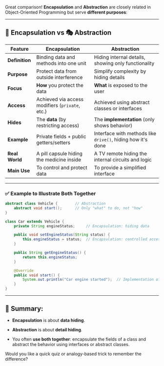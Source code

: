 Great comparison! **Encapsulation** and **Abstraction** are closely related in Object-Oriented Programming but serve **different purposes**:

---

## 🔐 **Encapsulation** vs 🎭 **Abstraction**

|Feature|**Encapsulation**|**Abstraction**|
|---|---|---|
|**Definition**|Binding data and methods into one unit|Hiding internal details, showing only functionality|
|**Purpose**|Protect data from outside interference|Simplify complexity by hiding details|
|**Focus**|**How** you protect the data|**What** is exposed to the user|
|**Access**|Achieved via access modifiers (`private`, etc.)|Achieved using abstract classes or interfaces|
|**Hides**|The **data** (by restricting access)|The **implementation** (only shows behavior)|
|**Example**|Private fields + public getters/setters|Interface with methods like `drive()`, hiding how it's done|
|**Real World**|A pill capsule hiding the medicine inside|A TV remote hiding the internal circuits and logic|
|**Main Use**|To control and protect data|To provide a simplified interface|

---

### ✅ **Example to Illustrate Both Together**

```java
abstract class Vehicle {        // Abstraction
    abstract void start();      // Only "what" to do, not "how"
}

class Car extends Vehicle {
    private String engineStatus;     // Encapsulation: hiding data

    public void setEngineStatus(String status) {
        this.engineStatus = status;  // Encapsulation: controlled access
    }

    public String getEngineStatus() {
        return this.engineStatus;
    }

    @Override
    public void start() {
        System.out.println("Car engine started");  // Implementation of abstract method
    }
}
```

---

## 🔑 Summary:

- **Encapsulation** is about **data hiding**.
    
- **Abstraction** is about **detail hiding**.
    
- You often **use both together**: encapsulate the fields of a class and abstract the behavior using interfaces or abstract classes.
    

Would you like a quick quiz or analogy-based trick to remember the difference?

